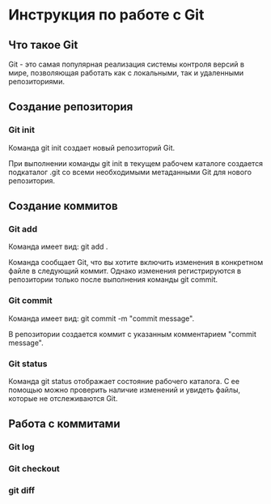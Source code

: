 # Инструкция по работе с Git

## Что такое Git

Git - это самая популярная реализация системы контроля версий в мире, позволяющая работать как с локальными, так и удаленными репозиториями. 

## Создание репозитория

### Git init

Команда git init создает новый репозиторий Git. 

При выполнении команды git init в текущем рабочем каталоге создается подкаталог .git со всеми необходимыми метаданными Git для нового репозитория. 

## Создание коммитов

### Git add

Команда имеет вид: git add <file>.

Команда сообщает Git, что вы хотите включить изменения в конкретном файле в следующий коммит. Однако  изменения регистрируются в репозитории только после выполнения команды git commit.

### Git commit

Команда имеет вид: git commit -m "commit message".

В репозитории создается коммит с указанным комментарием "commit message". 

### Git status

Команда git status отображает состояние рабочего каталога. С ее помощью можно проверить наличие изменений и увидеть файлы, которые не отслеживаются Git. 

## Работа с коммитами

### Git log

### Git checkout

### git diff
